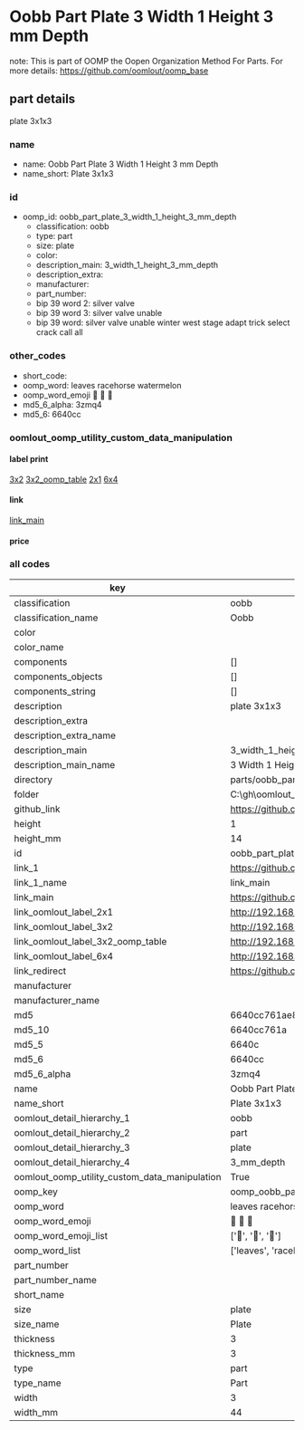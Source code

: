 # Oobb Part Plate 3 Width 1 Height 3 mm Depth  

note: This is part of OOMP the Oopen Organization Method For Parts. For more details: https://github.com/oomlout/oomp_base

##  part details
  



plate 3x1x3



### name
* name: Oobb Part Plate 3 Width 1 Height 3 mm Depth
* name_short: Plate 3x1x3 
### id
* oomp_id: oobb_part_plate_3_width_1_height_3_mm_depth
  * classification: oobb
  * type: part
  * size: plate
  * color: 
  * description_main: 3_width_1_height_3_mm_depth
  * description_extra: 
  * manufacturer: 
  * part_number: 
  * bip 39 word 2: silver valve
  * bip 39 word 3: silver valve unable
  * bip 39 word: silver valve unable winter west stage adapt trick select crack call all

### other_codes
* short_code: 
* oomp_word: leaves racehorse watermelon
* oomp_word_emoji :leaves: :racehorse: :watermelon:
* md5_6_alpha: 3zmq4
* md5_6: 6640cc






### oomlout_oomp_utility_custom_data_manipulation
#### label print
[3x2](http://192.168.1.245:1112/?label=oomp%203zmq4)
[3x2_oomp_table](http://192.168.1.108:1112/?label=oomp%203zmq4)
[2x1](http://192.168.1.242:1112/?label=oomp%203zmq4)
[6x4](http://192.168.1.55:1112/?label=oomp%203zmq4)    

#### link

[link_main](https://github.com/oomlout/oomlout_oobb_version_4_generated_parts/tree/main/navigation_oomp/oobb/part/plate/3_width_1_height_3_mm_depth/part)                              

#### price







### all codes 
| key | value |  
| --- | --- |  
| classification | oobb |  
| classification_name | Oobb |  
| color |  |  
| color_name |  |  
| components | [] |  
| components_objects | [] |  
| components_string | [] |  
| description | plate 3x1x3 |  
| description_extra |  |  
| description_extra_name |  |  
| description_main | 3_width_1_height_3_mm_depth |  
| description_main_name | 3 Width 1 Height 3 mm Depth |  
| directory | parts/oobb_part_plate_3_width_1_height_3_mm_depth |  
| folder | C:\gh\oomlout_oobb_version_4_generated_parts\parts\oobb_part_plate_3_width_1_height_3_mm_depth |  
| github_link | https://github.com/oomlout/oomlout_oomp_part_src/tree/main/parts/oobb_part_plate_3_width_1_height_3_mm_depth |  
| height | 1 |  
| height_mm | 14 |  
| id | oobb_part_plate_3_width_1_height_3_mm_depth |  
| link_1 | https://github.com/oomlout/oomlout_oobb_version_4_generated_parts/tree/main/navigation_oomp/oobb/part/plate/3_width_1_height_3_mm_depth/part |  
| link_1_name | link_main |  
| link_main | https://github.com/oomlout/oomlout_oobb_version_4_generated_parts/tree/main/navigation_oomp/oobb/part/plate/3_width_1_height_3_mm_depth/part |  
| link_oomlout_label_2x1 | http://192.168.1.242:1112/?label=oomp%203zmq4 |  
| link_oomlout_label_3x2 | http://192.168.1.245:1112/?label=oomp%203zmq4 |  
| link_oomlout_label_3x2_oomp_table | http://192.168.1.108:1112/?label=oomp%203zmq4 |  
| link_oomlout_label_6x4 | http://192.168.1.55:1112/?label=oomp%203zmq4 |  
| link_redirect | https://github.com/oomlout/oomlout_oobb_version_4_generated_parts/tree/main/parts/_plate_03_01_03 |  
| manufacturer |  |  
| manufacturer_name |  |  
| md5 | 6640cc761ae8606350fcbfc1d8bc4646 |  
| md5_10 | 6640cc761a |  
| md5_5 | 6640c |  
| md5_6 | 6640cc |  
| md5_6_alpha | 3zmq4 |  
| name | Oobb Part Plate 3 Width 1 Height 3 mm Depth |  
| name_short | Plate 3x1x3  |  
| oomlout_detail_hierarchy_1 | oobb |  
| oomlout_detail_hierarchy_2 | part |  
| oomlout_detail_hierarchy_3 | plate |  
| oomlout_detail_hierarchy_4 | 3_mm_depth |  
| oomlout_oomp_utility_custom_data_manipulation | True |  
| oomp_key | oomp_oobb_part_plate_3_width_1_height_3_mm_depth |  
| oomp_word | leaves racehorse watermelon |  
| oomp_word_emoji | :leaves: :racehorse: :watermelon: |  
| oomp_word_emoji_list | [':leaves:', ':racehorse:', ':watermelon:'] |  
| oomp_word_list | ['leaves', 'racehorse', 'watermelon'] |  
| part_number |  |  
| part_number_name |  |  
| short_name |  |  
| size | plate |  
| size_name | Plate |  
| thickness | 3 |  
| thickness_mm | 3 |  
| type | part |  
| type_name | Part |  
| width | 3 |  
| width_mm | 44 |  
